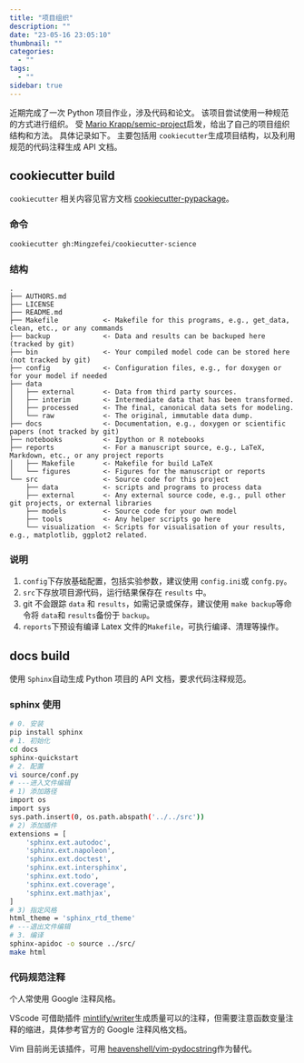 ```yaml
---
title: "项目组织"
description: ""
date: "23-05-16 23:05:10"
thumbnail: ""
categories:
  - ""
tags:
  - ""
sidebar: true
---
```


近期完成了一次 Python 项目作业，涉及代码和论文。
该项目尝试使用一种规范的方式进行组织。
受 [Mario Krapp/semic-project](https://gitlab.pik-potsdam.de/krapp/semic-project)启发，给出了自己的项目组织结构和方法。
具体记录如下。
主要包括用 `cookiecutter`生成项目结构，以及利用规范的代码注释生成 API 文档。

## cookiecutter build

`cookiecutter` 相关内容见官方文档 [cookiecutter-pypackage](https://github.com/audreyr/cookiecutter-pypackage)。

### 命令

```bash
cookiecutter gh:Mingzefei/cookiecutter-science
```

### 结构

```text
.
├── AUTHORS.md
├── LICENSE
├── README.md
├── Makefile           <- Makefile for this programs, e.g., get_data, clean, etc., or any commands
├── backup             <- Data and results can be backuped here (tracked by git)
├── bin                <- Your compiled model code can be stored here (not tracked by git)
├── config             <- Configuration files, e.g., for doxygen or for your model if needed
├── data
│   ├── external       <- Data from third party sources.
│   ├── interim        <- Intermediate data that has been transformed.
│   ├── processed      <- The final, canonical data sets for modeling.
│   └── raw            <- The original, immutable data dump.
├── docs               <- Documentation, e.g., doxygen or scientific papers (not tracked by git)
├── notebooks          <- Ipython or R notebooks
├── reports            <- For a manuscript source, e.g., LaTeX, Markdown, etc., or any project reports
│   ├── Makefile       <- Makefile for build LaTeX
│   └── figures        <- Figures for the manuscript or reports
└── src                <- Source code for this project
    ├── data           <- scripts and programs to process data
    ├── external       <- Any external source code, e.g., pull other git projects, or external libraries
    ├── models         <- Source code for your own model
    ├── tools          <- Any helper scripts go here
    └── visualization  <- Scripts for visualisation of your results, e.g., matplotlib, ggplot2 related.
```

### 说明

1. `config`下存放基础配置，包括实验参数，建议使用 `config.ini`或 `confg.py`。
2. `src`下存放项目源代码，运行结果保存在 `results` 中。
3. git 不会跟踪 `data` 和 `results`，如需记录或保存，建议使用 `make backup`等命令将 `data`和 `results`备份于 `backup`。
4. `reports`下预设有编译 Latex 文件的`Makefile`，可执行编译、清理等操作。

## docs build

使用 `Sphinx`自动生成 Python 项目的 API 文档，要求代码注释规范。

### sphinx 使用

```bash
# 0. 安装
pip install sphinx
# 1. 初始化
cd docs
sphinx-quickstart
# 2. 配置
vi source/conf.py
# ---进入文件编辑
# 1) 添加路径
import os
import sys
sys.path.insert(0, os.path.abspath('../../src'))
# 2) 添加插件
extensions = [
    'sphinx.ext.autodoc',
    'sphinx.ext.napoleon',
    'sphinx.ext.doctest',
    'sphinx.ext.intersphinx',
    'sphinx.ext.todo',
    'sphinx.ext.coverage',
    'sphinx.ext.mathjax',
]
# 3) 指定风格
html_theme = 'sphinx_rtd_theme'
# ---退出文件编辑
# 3. 编译
sphinx-apidoc -o source ../src/
make html
```

### 代码规范注释

个人常使用 Google 注释风格。

VScode 可借助插件 [mintlify/writer](https://github.com/mintlify/writer)生成质量可以的注释，但需要注意函数变量注释的缩进，具体参考官方的 Google 注释风格文档。

Vim 目前尚无该插件，可用 [heavenshell/vim-pydocstring](https://github.com/heavenshell/vim-pydocstring)作为替代。
